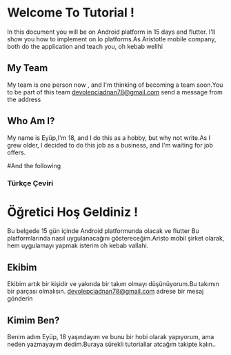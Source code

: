 # Welcome To Tutorial !

In this document you will be on Android platform in 15 days and flutter.
I'll show you how to implement on Io platforms.As Aristotle mobile company, 
both do the application and teach you, oh kebab wellhi

## My Team

My team is one person now , and I'm thinking of becoming a team soon.You to be part of this team devolepciadnan78@gmail.com send a message from the address

## Who Am I?

My name is Eyüp,I'm 18, and I do this as a hobby, but why not write.As I grew older, I decided to do this job as a business, and I'm waiting for job offers.

#And the following

### Türkçe Çeviri

# Öğretici Hoş Geldiniz ! 

Bu belgede 15 gün içinde Android platformunda olacak ve flutter
Bu platformlarında nasıl uygulanacağını göstereceğim.Aristo mobil şirket olarak, 
hem uygulamayı yapmak isterim oh kebab vallahi.

## Ekibim

Ekibim artık bir kişidir ve yakında bir takım olmayı düşünüyorum.Bu takımın bir parçası olmalısın. devolepciadnan78@gmail.com adrese bir mesaj gönderin

## Kimim Ben?

Benim adım Eyüp, 18 yaşındayım ve bunu bir hobi olarak yapıyorum, ama neden yazmayayım dedim.Buraya sürekli tutoriallar atcağım takipte kalın..

